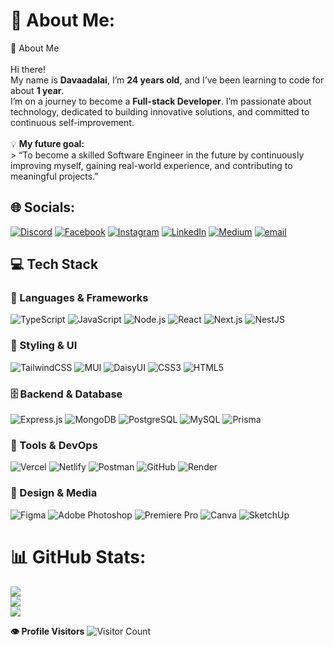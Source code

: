 # 💫 About Me:
👋 About Me<br><br>Hi there!  <br>My name is **Davaadalai**, I’m **24 years old**, and I’ve been learning to code for about **1 year**.  <br>I’m on a journey to become a **Full-stack Developer**. I’m passionate about technology, dedicated to building innovative solutions, and committed to continuous self-improvement.<br><br>💡 **My future goal:**  <br>> “To become a skilled Software Engineer in the future by continuously improving myself, gaining real-world experience, and contributing to meaningful projects.”<br>


## 🌐 Socials:
[![Discord](https://img.shields.io/badge/Discord-%237289DA.svg?logo=discord&logoColor=white)](https://discord.gg/v1sxj) [![Facebook](https://img.shields.io/badge/Facebook-%231877F2.svg?logo=Facebook&logoColor=white)](https://facebook.com/Dvkgod) [![Instagram](https://img.shields.io/badge/Instagram-%23E4405F.svg?logo=Instagram&logoColor=white)](https://instagram.com/_laurice7) [![LinkedIn](https://img.shields.io/badge/LinkedIn-%230077B5.svg?logo=linkedin&logoColor=white)](https://linkedin.com/in/Davaadalai7) [![Medium](https://img.shields.io/badge/Medium-12100E?logo=medium&logoColor=white)](https://medium.com/@Davaadalai7) [![email](https://img.shields.io/badge/Email-D14836?logo=gmail&logoColor=white)](mailto:skiple7@gmail.com) 

## 💻 Tech Stack

### 🧠 Languages & Frameworks  
![TypeScript](https://img.shields.io/badge/TypeScript-007ACC?style=flat-square&logo=typescript&logoColor=white)
![JavaScript](https://img.shields.io/badge/JavaScript-F7DF1E?style=flat-square&logo=javascript&logoColor=black)
![Node.js](https://img.shields.io/badge/Node.js-339933?style=flat-square&logo=nodedotjs&logoColor=white)
![React](https://img.shields.io/badge/React-20232A?style=flat-square&logo=react&logoColor=61DAFB)
![Next.js](https://img.shields.io/badge/Next.js-000000?style=flat-square&logo=nextdotjs&logoColor=white)
![NestJS](https://img.shields.io/badge/NestJS-E0234E?style=flat-square&logo=nestjs&logoColor=white)

### 🎨 Styling & UI  
![TailwindCSS](https://img.shields.io/badge/TailwindCSS-38B2AC?style=flat-square&logo=tailwind-css&logoColor=white)
![MUI](https://img.shields.io/badge/MUI-007FFF?style=flat-square&logo=mui&logoColor=white)
![DaisyUI](https://img.shields.io/badge/DaisyUI-5A0EF8?style=flat-square&logo=daisyui&logoColor=white)
![CSS3](https://img.shields.io/badge/CSS3-1572B6?style=flat-square&logo=css3&logoColor=white)
![HTML5](https://img.shields.io/badge/HTML5-E34F26?style=flat-square&logo=html5&logoColor=white)

### 🗄️ Backend & Database  
![Express.js](https://img.shields.io/badge/Express.js-404D59?style=flat-square&logo=express&logoColor=white)
![MongoDB](https://img.shields.io/badge/MongoDB-4EA94B?style=flat-square&logo=mongodb&logoColor=white)
![PostgreSQL](https://img.shields.io/badge/PostgreSQL-316192?style=flat-square&logo=postgresql&logoColor=white)
![MySQL](https://img.shields.io/badge/MySQL-4479A1?style=flat-square&logo=mysql&logoColor=white)
![Prisma](https://img.shields.io/badge/Prisma-3982CE?style=flat-square&logo=prisma&logoColor=white)

### 🧰 Tools & DevOps  
![Vercel](https://img.shields.io/badge/Vercel-000000?style=flat-square&logo=vercel&logoColor=white)
![Netlify](https://img.shields.io/badge/Netlify-00C7B7?style=flat-square&logo=netlify&logoColor=white)
![Postman](https://img.shields.io/badge/Postman-FF6C37?style=flat-square&logo=postman&logoColor=white)
![GitHub](https://img.shields.io/badge/GitHub-181717?style=flat-square&logo=github&logoColor=white)
![Render](https://img.shields.io/badge/Render-46E3B7?style=flat-square&logo=render&logoColor=black)

### 🎨 Design & Media  
![Figma](https://img.shields.io/badge/Figma-F24E1E?style=flat-square&logo=figma&logoColor=white)
![Adobe Photoshop](https://img.shields.io/badge/Photoshop-31A8FF?style=flat-square&logo=adobephotoshop&logoColor=white)
![Premiere Pro](https://img.shields.io/badge/Premiere%20Pro-9999FF?style=flat-square&logo=adobepremierepro&logoColor=white)
![Canva](https://img.shields.io/badge/Canva-00C4CC?style=flat-square&logo=canva&logoColor=white)
![SketchUp](https://img.shields.io/badge/SketchUp-005F9E?style=flat-square&logo=sketchup&logoColor=white)


# 📊 GitHub Stats:
![](https://github-readme-stats.vercel.app/api?username=Davaadalai7&theme=dark&hide_border=true&include_all_commits=true&count_private=true)<br/>
![](https://nirzak-streak-stats.vercel.app/?user=Davaadalai7&theme=dark&hide_border=true)<br/>
![](https://github-readme-stats.vercel.app/api/top-langs/?username=Davaadalai7&theme=dark&hide_border=true&include_all_commits=true&count_private=true&layout=compact)

**👁️ Profile Visitors**
![Visitor Count](https://visitor-badge.laobi.icu/badge?page_id=Davaadalai7)
